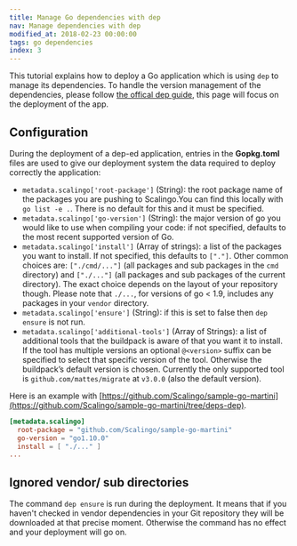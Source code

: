 ```yaml
---
title: Manage Go dependencies with dep
nav: Manage dependencies with dep
modified_at: 2018-02-23 00:00:00
tags: go dependencies
index: 3
---
```


This tutorial explains how to deploy a Go application which is using `dep` to
manage its dependencies. To handle the version management of the dependencies,
please follow [the offical dep guide](https://github.com/golang/dep), this page
will focus on the deployment of the app.

## Configuration

During the deployment of a dep-ed application, entries in the **Gopkg.toml**
files are used to give our deployment system the data required to deploy
correctly the application:

* `metadata.scalingo['root-package']` (String): the root package name of the
  packages you are pushing to Scalingo.You can find this locally with `go list -e
  .`. There is no default for this and it must be specified.
* `metadata.scalingo['go-version']` (String): the major version of go you would
  like to use when compiling your code: if not specified, defaults to the
  most recent supported version of Go.
* `metadata.scalingo['install']` (Array of strings): a list of the packages you
  want to install. If not specified, this defaults to `["."]`. Other common
  choices are: `["./cmd/..."]` (all packages and sub packages in the `cmd`
  directory) and `["./..."]` (all packages and sub packages of the current
  directory). The exact choice depends on the layout of your repository though.
  Please note that `./...`, for versions of go < 1.9, includes any packages in
  your `vendor` directory.
* `metadata.scalingo['ensure']` (String): if this is set to false then `dep
  ensure` is not run.
* `metadata.scalingo['additional-tools']` (Array of Strings): a list of
  additional tools that the buildpack is aware of that you want it to install.
  If the tool has multiple versions an optional `@<version>` suffix can be
  specified to select that specific version of the tool. Otherwise the
  buildpack’s default version is chosen. Currently the only supported tool is
  `github.com/mattes/migrate` at `v3.0.0` (also the default version).

Here is an example with [https://github.com/Scalingo/sample-go-martini](https://github.com/Scalingo/sample-go-martini/tree/deps-dep).

```toml
[metadata.scalingo]
  root-package = "github.com/Scalingo/sample-go-martini"
  go-version = "go1.10.0"
  install = [ "./..." ]
...
```

## Ignored vendor/ sub directories

The command `dep ensure` is run during the deployment. It means that if you
haven't checked in vendor dependencies in your Git repository they will be
downloaded at that precise moment. Otherwise the command has no effect and your
deployment will go on.
